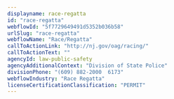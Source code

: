 ```yaml
---
displayname: race-regatta
id: "race-regatta"
webflowId: "5f7729649491d5352b036b58"
urlSlug: "race-regatta"
webflowName: "Race/Regatta"
callToActionLink: "http://nj.gov/oag/racing/"
callToActionText: ""
agencyId: law-public-safety
agencyAdditionalContext: "Division of State Police"
divisionPhone: "(609) 882-2000  6173"
webflowIndustry: "Race Regatta"
licenseCertificationClassification: "PERMIT"
---
```

